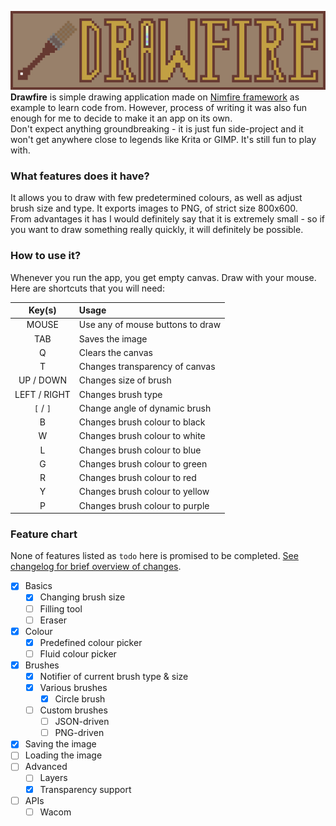 ![](banner.png)
**Drawfire** is simple drawing application made on [Nimfire framework](https://github.com/Toma400/Nimfire)
as example to learn code from. However, process of writing it was also fun enough
for me to decide to make it an app on its own.  
Don't expect anything groundbreaking - it is just fun side-project and it won't get
anywhere close to legends like Krita or GIMP. It's still fun to play with.

### What features does it have?
It allows you to draw with few predetermined colours, as well as adjust brush size
and type. It exports images to PNG, of strict size 800x600.  
From advantages it has I would definitely say that it is extremely small - so if you
want to draw something really quickly, it will definitely be possible.

### How to use it?
Whenever you run the app, you get empty canvas. Draw with your mouse.  
Here are shortcuts that you will need:

|    Key(s)    | Usage                            |
|:------------:|:---------------------------------|
|    MOUSE     | Use any of mouse buttons to draw |
|     TAB      | Saves the image                  |
|      Q       | Clears the canvas                |
|      T       | Changes transparency of canvas   |
|  UP / DOWN   | Changes size of brush            |
| LEFT / RIGHT | Changes brush type               |
|  `[` / `]`   | Change angle of dynamic brush    |
|      B       | Changes brush colour to black    |
|      W       | Changes brush colour to white    |
|      L       | Changes brush colour to blue     |
|      G       | Changes brush colour to green    |
|      R       | Changes brush colour to red      |
|      Y       | Changes brush colour to yellow   |
|      P       | Changes brush colour to purple   |

### Feature chart
None of features listed as `todo` here is promised to be completed.
[See changelog for brief overview of changes](changelog.md).

- [x] Basics
  - [x] Changing brush size 
  - [ ] Filling tool
  - [ ] Eraser
- [x] Colour
  - [x] Predefined colour picker 
  - [ ] Fluid colour picker 
- [x] Brushes
  - [x] Notifier of current brush type & size 
  - [x] Various brushes
    - [x] Circle brush 
  - [ ] Custom brushes
    - [ ] JSON-driven
    - [ ] PNG-driven <!-- reading matrix and creating specific brush through it? -->
- [X] Saving the image
- [ ] Loading the image <!-- load.png is loaded and checked for boundaries
                             would require Nimfire to make reverse 'toRect' -->
- [ ] Advanced
  - [ ] Layers 
  - [x] Transparency support
- [ ] APIs
  - [ ] Wacom 

<!-- 0.2.1:
- predefined colours (16, maybe more?) should be JSON-based if JSON is available
  (it checks for JSON, if not it loads default colors, if exists it takes RGB into slots)
- same with brushes, however default brushes are always there
  - brushes can be JSON driven or PNG driven

### 0.2.1
[x] JSON-driven colours
[ ] Proper separating of transparency and background (commented out idea?)
[ ] Copy to clipboard
[ ] Eraser (?)
    - would just set pencil to background colour and reversely, remembering last
      colour used
### 0.2.2
[ ] Load image
[ ] Fill bucket
### 0.2.3
[ ] JSON-driven or PNG-driven custom brushes?
[ ] Switchable pallettes? (by default `colours.json` is used, but you can have
    multiple JSONs with different numbers (`colours2.json`, `colours3.json`) and
    you can swap them mid-drawing using new buttons which would reload them?

### 0.3.0
[ ] Layers
[ ] HSV picker
[ ] Transparency picker

### 0.4.0
[ ] Wacom support

### 0.5.0
[ ] Ctrl+Z? (would need storing last draws in some sequence of specific size
             but this has capacity/lag issues and also would be hard to control
             without some good precise timer)